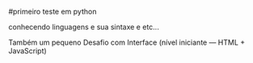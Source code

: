 #primeiro teste em python

conhecendo linguagens e sua sintaxe e etc...

Também um pequeno Desafio com Interface (nível iniciante — HTML + JavaScript) 
